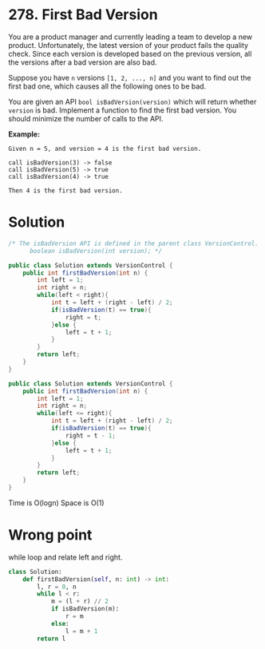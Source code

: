 # 278. First Bad Version

You are a product manager and currently leading a team to develop a new product. Unfortunately, the latest version of your product fails the quality check. Since each version is developed based on the previous version, all the versions after a bad version are also bad.

Suppose you have `n` versions `[1, 2, ..., n]` and you want to find out the first bad one, which causes all the following ones to be bad.

You are given an API `bool isBadVersion(version)` which will return whether `version` is bad. Implement a function to find the first bad version. You should minimize the number of calls to the API.

**Example:**

```
Given n = 5, and version = 4 is the first bad version.

call isBadVersion(3) -> false
call isBadVersion(5) -> true
call isBadVersion(4) -> true

Then 4 is the first bad version. 
```

# Solution

```java
/* The isBadVersion API is defined in the parent class VersionControl.
      boolean isBadVersion(int version); */

public class Solution extends VersionControl {
    public int firstBadVersion(int n) {
        int left = 1;
        int right = n;
        while(left < right){
            int t = left + (right - left) / 2;
            if(isBadVersion(t) == true){
                right = t;
            }else {
                left = t + 1;
            }
        }
        return left;
    }
}

public class Solution extends VersionControl {
    public int firstBadVersion(int n) {
        int left = 1;
        int right = n;
        while(left <= right){
            int t = left + (right - left) / 2;
            if(isBadVersion(t) == true){
                right = t - 1;
            }else {
                left = t + 1;
            }
        }
        return left;
    }
}

```

Time is O(logn) Space is O(1)

# Wrong point 

while loop and relate left and right.


```python
class Solution:
    def firstBadVersion(self, n: int) -> int:
        l, r = 0, n
        while l < r:
            m = (l + r) // 2
            if isBadVersion(m):
                r = m
            else:
                l = m + 1
        return l
```